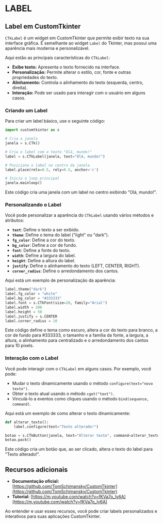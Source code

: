# LABEL
## Label em CustomTkinter
`CTkLabel` é um widget em CustomTkinter que permite exibir texto na sua interface gráfica. É semelhante ao widget `Label` do Tkinter, mas possui uma aparência mais moderna e personalizável.

Aqui estão as principais características do `CTkLabel`:

* **Exibe texto:** Apresenta o texto fornecido na interface.
* **Personalização:** Permite alterar o estilo, cor, fonte e outras propriedades do texto.
* **Alinhamento:** Controla o alinhamento do texto (esquerda, centro, direita).
* **Interação:** Pode ser usado para interagir com o usuário em alguns casos.

### Criando um Label
Para criar um label básico, use o seguinte código:

```python
import customtkinter as s

# Cria a janela
janela = s.CTk()

# Cria o label com o texto "Olá, mundo!"
label = s.CTkLabel(janela, text="Olá, mundo!")

# Posiciona o label no centro da janela
label.place(relx=0.5, rely=0.5, anchor='c')

# Inicia o loop principal
janela.mainloop()
```

Este código cria uma janela com um label no centro exibindo "Olá, mundo!".

### Personalizando o Label
Você pode personalizar a aparência do `CTkLabel` usando vários métodos e atributos:

* **`text`**: Define o texto a ser exibido.
* **`theme`**: Define o tema do label ("light" ou "dark").
* **`fg_color`**: Define a cor do texto.
* **`bg_color`**: Define a cor de fundo.
* **`font`**: Define a fonte do texto.
* **`width`**: Define a largura do label.
* **`height`**: Define a altura do label.
* **`justify`**: Define o alinhamento do texto (LEFT, CENTER, RIGHT).
* **`corner_radius`**: Define o arredondamento dos cantos.

Aqui está um exemplo de personalização da aparência:

```python
label.theme("dark")
label.fg_color = "white"
label.bg_color = "#333333"
label.font = s.CTkFont(size=20, family="Arial")
label.width = 200
label.height = 50
label.justify = s.CENTER
label.corner_radius = 10
```

Este código define o tema como escuro, altera a cor do texto para branco, a cor de fundo para #333333, o tamanho e a família da fonte, a largura, a altura, o alinhamento para centralizado e o arredondamento dos cantos para 10 pixels.

### Interação com o Label
Você pode interagir com o `CTkLabel` em alguns casos. Por exemplo, você pode:

* Mudar o texto dinamicamente usando o método `configure(text="novo texto")`.
* Obter o texto atual usando o método `cget("text")`.
* Vinculá-lo a eventos como cliques usando o método `bind(sequence, command)`.

Aqui está um exemplo de como alterar o texto dinamicamente:

```python
def alterar_texto():
    label.configure(text="Texto alterado!")

botao = s.CTkButton(janela, text="Alterar texto", command=alterar_texto)
botao.pack()
```

Este código cria um botão que, ao ser clicado, altera o texto do label para "Texto alterado!".

## Recursos adicionais
* **Documentação oficial:** [https://github.com/TomSchimansky/CustomTkinter](https://github.com/TomSchimansky/CustomTkinter)
* **Tutorial:** [https://m.youtube.com/watch?v=fKVa7o_ly6A](https://m.youtube.com/watch?v=fKVa7o_ly6A)

Ao entender e usar esses recursos, você pode criar labels personalizados e interativos para suas aplicações CustomTkinter.
